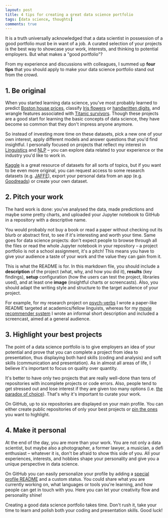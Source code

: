 ```yaml
---
layout: post
title: 4 tips for creating a great data science portfolio
tags: [data science, thoughts]
comments: true
---
```



It is a truth universally acknowledged that a data scientist in possession of a good portfolio must be in want of a job. A curated selection of your projects is the best way to showcase your work, interests, and thinking to potential employers. But what makes a "good portfolio"?

From my experience and discussions with colleagues, I summed up **four tips** that you should apply to make your data science portfolio stand out from the crowd.

## 1. Be original
When you started learning data science, you've most probably learned to predict [Boston house prices](https://scikit-learn.org/stable/modules/generated/sklearn.datasets.load_boston.html), classify [Iris flowers](https://archive.ics.uci.edu/ml/datasets/iris) or [handwritten digits](https://www.tensorflow.org/datasets/catalog/mnist), and wrangle features associated with [Titanic survivors](https://www.kaggle.com/c/titanic). Though these projects are a good start for learning the basic concepts of data science, they have become so common that they don't impress anyone anymore. 

So instead of investing more time on these datasets, pick a new one of your own interest, apply different models and answer questions that you'd find insightful. I personally focused on projects that reflect my interest in [Linguistics](https://github.com/lorenanda/world-languages) and [NLP](https://github.com/lorenanda/speech-emotion-recognition) – you can explore data related to your experience or the industry you'd like to work in. 

[Kaggle](https://www.kaggle.com/) is a great resource of datasets for all sorts of topics, but if you want to be even more original, you can request access to some research datasets (e.g. [JAFFE](https://zenodo.org/record/3451524)), export your personal data from an app (e.g. [Goodreads](https://help.goodreads.com/s/article/How-do-I-import-or-export-my-books-1553870934590)) or create your own dataset.

## 2. Pitch your work
The hard work is done: you've analysed the data, made predictions and maybe some pretty charts, and uploaded your Jupyter notebook to GitHub in a repository with a descriptive name.

You would probably not buy a book or read a paper without checking out its blurb or abstract first, to see if it's interesting and worth your time. Same goes for data science projects: don't expect people to browse through all the files or read the whole Jupyter notebook in your repository – a project portfolio is not a school assignment, it's a pitch! This means you have to give your audience a taste of your work and the value they can gain from it.

This is what the README is for. In this markdown file, you should include a **description** of the project (what, why, and how you did it), **results** (key findings), **setup** configuration (how the users can test the project, libraries used), and at least one **image** (insightful charts or screencasts). Also, you should adapt the writing style and structure to the target audience of your project. 

For example, for my research project on [psych-verbs](https://github.com/lorenanda/psych-verbs) I wrote a paper-like README targeted at academics/fellow linguists, whereas for my [movie recommender system](https://github.com/lorenanda/movie-recommender) I wrote an informal short description and included a screencast, aimed at a general audience.

## 3. Highlight your best projects
The point of a data science portfolio is to give employers an idea of your potential and prove that you can complete a project from idea to presentation, thus displaying both hard skills (coding and analysis) and soft skills (communication and presentation). As in almost all areas of life, I believe it's important to focus on quality over quantity.

It's better to have only two projects that are really well-done than tens of repositories with incomplete projects or code errors. Also, people tend to get stressed out and lose interest if they are given too many options (i.e. [the paradox of choice](https://www.ted.com/talks/barry_schwartz_the_paradox_of_choice?language=en)). That's why it's important to curate your work.

On GitHub, up to six repositories are displayed on your main profile. You can either create public repositories of only your best projects or [pin the ones](https://docs.github.com/en/github/setting-up-and-managing-your-github-profile/customizing-your-profile/pinning-items-to-your-profile) you want to highlight. 

## 4. Make it personal
At the end of the day, you are more than your work. You are not only a data scientist, but maybe also a photographer, a former lawyer, a musician, a defi enthusiast – whatever it is, don't be afraid to show this side of you. All your experiences, interests, and hobbies shape your personality and give you a unique perspective in data science.

On GitHub you can easily personalize your profile by adding a [special profile README](https://www.aboutmonica.com/blog/how-to-create-a-github-profile-readme) and a custom status. You could share what you are currently working on, what languages or tools you're learning, and how people can get in touch with you. Here you can let your creativity flow and personality shine!

Creating a good data science portfolio takes time. Don't rush it, take your time to learn and polish both your coding and presentation skills. Good luck!